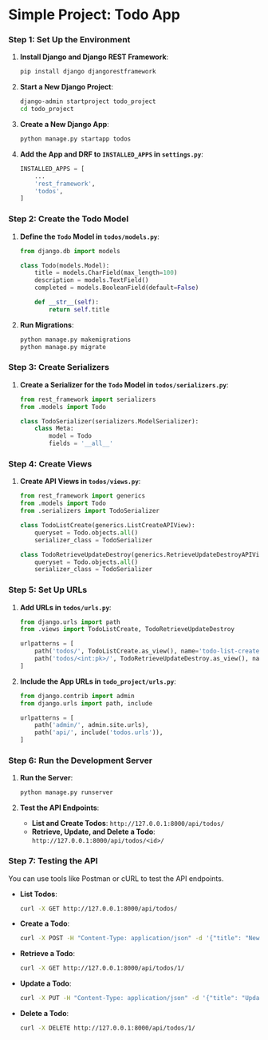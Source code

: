 # Simple Project: Todo App

### Step 1: Set Up the Environment

1. **Install Django and Django REST Framework**:

   ```sh
   pip install django djangorestframework
   ```

2. **Start a New Django Project**:

   ```sh
   django-admin startproject todo_project
   cd todo_project
   ```

3. **Create a New Django App**:

   ```sh
   python manage.py startapp todos
   ```

4. **Add the App and DRF to `INSTALLED_APPS` in `settings.py`**:
   ```python
   INSTALLED_APPS = [
       ...
       'rest_framework',
       'todos',
   ]
   ```

### Step 2: Create the Todo Model

1. **Define the `Todo` Model in `todos/models.py`**:

   ```python
   from django.db import models

   class Todo(models.Model):
       title = models.CharField(max_length=100)
       description = models.TextField()
       completed = models.BooleanField(default=False)

       def __str__(self):
           return self.title
   ```

2. **Run Migrations**:
   ```sh
   python manage.py makemigrations
   python manage.py migrate
   ```

### Step 3: Create Serializers

1. **Create a Serializer for the `Todo` Model in `todos/serializers.py`**:

   ```python
   from rest_framework import serializers
   from .models import Todo

   class TodoSerializer(serializers.ModelSerializer):
       class Meta:
           model = Todo
           fields = '__all__'
   ```

### Step 4: Create Views

1. **Create API Views in `todos/views.py`**:

   ```python
   from rest_framework import generics
   from .models import Todo
   from .serializers import TodoSerializer

   class TodoListCreate(generics.ListCreateAPIView):
       queryset = Todo.objects.all()
       serializer_class = TodoSerializer

   class TodoRetrieveUpdateDestroy(generics.RetrieveUpdateDestroyAPIView):
       queryset = Todo.objects.all()
       serializer_class = TodoSerializer
   ```

### Step 5: Set Up URLs

1. **Add URLs in `todos/urls.py`**:

   ```python
   from django.urls import path
   from .views import TodoListCreate, TodoRetrieveUpdateDestroy

   urlpatterns = [
       path('todos/', TodoListCreate.as_view(), name='todo-list-create'),
       path('todos/<int:pk>/', TodoRetrieveUpdateDestroy.as_view(), name='todo-retrieve-update-destroy'),
   ]
   ```

2. **Include the App URLs in `todo_project/urls.py`**:

   ```python
   from django.contrib import admin
   from django.urls import path, include

   urlpatterns = [
       path('admin/', admin.site.urls),
       path('api/', include('todos.urls')),
   ]
   ```

### Step 6: Run the Development Server

1. **Run the Server**:

   ```sh
   python manage.py runserver
   ```

2. **Test the API Endpoints**:
   - **List and Create Todos**: `http://127.0.0.1:8000/api/todos/`
   - **Retrieve, Update, and Delete a Todo**: `http://127.0.0.1:8000/api/todos/<id>/`

### Step 7: Testing the API

You can use tools like Postman or cURL to test the API endpoints.

- **List Todos**:

  ```sh
  curl -X GET http://127.0.0.1:8000/api/todos/
  ```

- **Create a Todo**:

  ```sh
  curl -X POST -H "Content-Type: application/json" -d '{"title": "New Todo", "description": "Todo description", "completed": false}' http://127.0.0.1:8000/api/todos/
  ```

- **Retrieve a Todo**:

  ```sh
  curl -X GET http://127.0.0.1:8000/api/todos/1/
  ```

- **Update a Todo**:

  ```sh
  curl -X PUT -H "Content-Type: application/json" -d '{"title": "Updated Todo", "description": "Updated description", "completed": true}' http://127.0.0.1:8000/api/todos/1/
  ```

- **Delete a Todo**:
  ```sh
  curl -X DELETE http://127.0.0.1:8000/api/todos/1/
  ```
